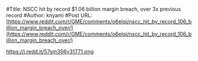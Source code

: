 #Title: NSCC hit by record $1.06 billion margin breach, over 3x previous record
#Author: knyami
#Post URL: [https://www.reddit.com/r/GME/comments/o6elqi/nscc_hit_by_record_106_billion_margin_breach_over/](https://www.reddit.com/r/GME/comments/o6elqi/nscc_hit_by_record_106_billion_margin_breach_over/)


https://i.redd.it/57sm356y31771.png